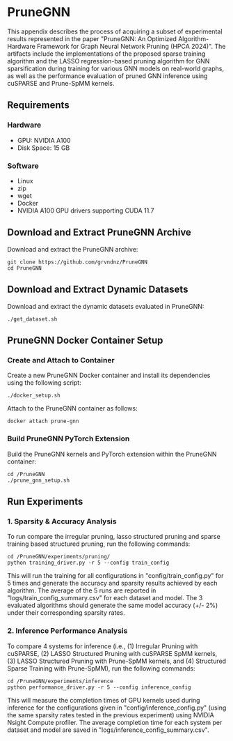 # PruneGNN
This appendix describes the process of acquiring a subset of experimental results represented in the paper "PruneGNN: An Optimized Algorithm-Hardware
Framework for Graph Neural Network Pruning (HPCA 2024)". The artifacts include the implementations of the proposed sparse training algorithm and the LASSO regression-based pruning algorithm for GNN sparsification during training for various GNN models on real-world graphs, as well as the performance evaluation of pruned GNN inference using cuSPARSE and Prune-SpMM kernels.


## Requirements
### Hardware
- GPU: NVIDIA A100
- Disk Space: 15 GB

### Software
- Linux
- zip
- wget
- Docker
- NVIDIA A100 GPU drivers supporting CUDA 11.7

## Download and Extract PruneGNN Archive
Download and extract the PruneGNN archive:

    git clone https://github.com/grvndnz/PruneGNN
    cd PruneGNN
    

## Download and Extract Dynamic Datasets
Download and extract the dynamic datasets evaluated in PruneGNN:

    ./get_dataset.sh

## PruneGNN Docker Container Setup
### Create and Attach to Container
Create a new PruneGNN Docker container and install its dependencies using the following script:

    ./docker_setup.sh

Attach to the PruneGNN container as follows:

    docker attach prune-gnn

### Build PruneGNN PyTorch Extension 
Build the PruneGNN kernels and PyTorch extension within the PruneGNN container:

    cd /PruneGNN
    ./prune_gnn_setup.sh

## Run Experiments

### 1. Sparsity & Accuracy Analysis

To run compare the irregular pruning, lasso structured pruning and sparse training based structured pruning, run the following commands:

    cd /PruneGNN/experiments/pruning/
    python training_driver.py -r 5 --config train_config

This will run the training for all configurations in "config/train_config.py" for 5 times and generate the accuracy and sparsity results achieved by each algorithm. The average of the 5 runs are reported in "logs/train_config_summary.csv" for each dataset and model. The 3 evaluated algorithms should generate the same model accuracy (+/- 2%) under their corresponding sparsity rates. 

### 2. Inference Performance Analysis

To compare 4 systems for inference (i.e., (1) Irregular Pruning with cuSPARSE, (2) LASSO Structured Pruning with cuSPARSE SpMM kernels, (3) LASSO Structured Pruning with Prune-SpMM kernels, and (4) Structured Sparse Training with Prune-SpMM), run the following commands:

    cd /PruneGNN/experiments/inference
    python performance_driver.py -r 5 --config inference_config

This will measure the completion times of GPU kernels used during inference for the configurations given in "config/inference_config.py" (using the same sparsity rates tested in the previous experiment) using NVIDIA Nsight Compute profiler. The average completion time for each system per dataset and model are saved in "logs/inference_config_summary.csv".
